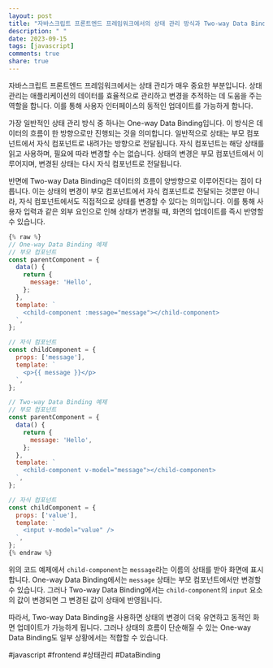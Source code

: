 ```yaml
---
layout: post
title: "자바스크립트 프론트엔드 프레임워크에서의 상태 관리 방식과 Two-way Data Binding의 차이점"
description: " "
date: 2023-09-15
tags: [javascript]
comments: true
share: true
---
```


자바스크립트 프론트엔드 프레임워크에서는 상태 관리가 매우 중요한 부분입니다. 상태 관리는 애플리케이션의 데이터를 효율적으로 관리하고 변경을 추적하는 데 도움을 주는 역할을 합니다. 이를 통해 사용자 인터페이스의 동적인 업데이트를 가능하게 합니다.

가장 일반적인 상태 관리 방식 중 하나는 One-way Data Binding입니다. 이 방식은 데이터의 흐름이 한 방향으로만 진행되는 것을 의미합니다. 일반적으로 상태는 부모 컴포넌트에서 자식 컴포넌트로 내려가는 방향으로 전달됩니다. 자식 컴포넌트는 해당 상태를 읽고 사용하며, 필요에 따라 변경할 수는 없습니다. 상태의 변경은 부모 컴포넌트에서 이루어지며, 변경된 상태는 다시 자식 컴포넌트로 전달됩니다.

반면에 Two-way Data Binding은 데이터의 흐름이 양방향으로 이루어진다는 점이 다릅니다. 이는 상태의 변경이 부모 컴포넌트에서 자식 컴포넌트로 전달되는 것뿐만 아니라, 자식 컴포넌트에서도 직접적으로 상태를 변경할 수 있다는 의미입니다. 이를 통해 사용자 입력과 같은 외부 요인으로 인해 상태가 변경될 때, 화면의 업데이트를 즉시 반영할 수 있습니다.

```javascript
{% raw %}
// One-way Data Binding 예제
// 부모 컴포넌트
const parentComponent = {
  data() {
    return {
      message: 'Hello',
    };
  },
  template: `
    <child-component :message="message"></child-component>
  `,
};

// 자식 컴포넌트
const childComponent = {
  props: ['message'],
  template: `
    <p>{{ message }}</p>
  `,
};

// Two-way Data Binding 예제
// 부모 컴포넌트
const parentComponent = {
  data() {
    return {
      message: 'Hello',
    };
  },
  template: `
    <child-component v-model="message"></child-component>
  `,
};

// 자식 컴포넌트
const childComponent = {
  props: ['value'],
  template: `
    <input v-model="value" />
  `,
};
{% endraw %}
```

위의 코드 예제에서 `child-component`는 `message`라는 이름의 상태를 받아 화면에 표시합니다. One-way Data Binding에서는 `message` 상태는 부모 컴포넌트에서만 변경할 수 있습니다. 그러나 Two-way Data Binding에서는 `child-component`의 `input` 요소의 값이 변경되면 그 변경된 값이 상태에 반영됩니다.

따라서, Two-way Data Binding을 사용하면 상태의 변경이 더욱 유연하고 동적인 화면 업데이트가 가능하게 됩니다. 그러나 상태의 흐름이 단순해질 수 있는 One-way Data Binding도 일부 상황에서는 적합할 수 있습니다.

#javascript #frontend #상태관리 #DataBinding